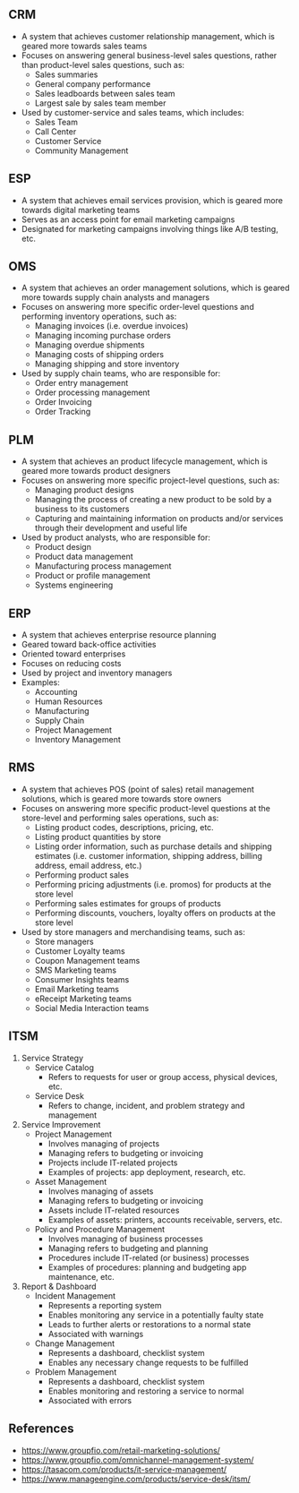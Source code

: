 ## CRM
- A system that achieves customer relationship management, which is geared more towards sales teams
- Focuses on answering general business-level sales questions, rather than product-level sales questions, such as:
	- Sales summaries
	- General company performance
	- Sales leadboards between sales team
	- Largest sale by sales team member
- Used by customer-service and sales teams, which includes:
	- Sales Team
	- Call Center
	- Customer Service
	- Community Management

## ESP
- A system that achieves email services provision, which is geared more towards digital marketing teams
- Serves as an access point for email marketing campaigns
- Designated for marketing campaigns involving things like A/B testing, etc.

## OMS
- A system that achieves an order management solutions, which is geared more towards supply chain analysts and managers
- Focuses on answering more specific order-level questions and performing inventory operations, such as:
	- Managing invoices (i.e. overdue invoices)
	- Managing incoming purchase orders
	- Managing overdue shipments
	- Managing costs of shipping orders
	- Managing shipping and store inventory
- Used by supply chain teams, who are responsible for:
    - Order entry management
    - Order processing management
    - Order Invoicing
    - Order Tracking

## PLM
- A system that achieves an product lifecycle management, which is geared more towards product designers
- Focuses on answering more specific project-level questions, such as:
	- Managing product designs
	- Managing the process of creating a new product to be sold by a business to its customers
	- Capturing and maintaining information on products and/or services through their development and useful life
- Used by product analysts, who are responsible for:
	- Product design
	- Product data management
	- Manufacturing process management
	- Product or profile management
	- Systems engineering

## ERP
- A system that achieves enterprise resource planning
- Geared toward back-office activities
- Oriented toward enterprises
- Focuses on reducing costs
- Used by project and inventory managers
- Examples:
    - Accounting
    - Human Resources
    - Manufacturing
    - Supply Chain
    - Project Management
    - Inventory Management

## RMS
- A system that achieves POS (point of sales) retail management solutions, which is geared more towards store owners
- Focuses on answering more specific product-level questions at the store-level and performing sales operations, such as:
	- Listing product codes, descriptions, pricing, etc.
	- Listing product quantities by store
	- Listing order information, such as purchase details and shipping estimates (i.e. customer information, shipping address, billing address, email address, etc.)
	- Performing product sales
	- Performing pricing adjustments (i.e. promos) for products at the store level
	- Performing sales estimates for groups of products
	- Performing discounts, vouchers, loyalty offers on products at the store level
- Used by store managers and merchandising teams, such as:
	- Store managers
	- Customer Loyalty teams
	- Coupon Management teams
	- SMS Marketing teams
	- Consumer Insights teams
	- Email Marketing teams
	- eReceipt Marketing teams
	- Social Media Interaction teams

## ITSM
1. Service Strategy
	- Service Catalog
		- Refers to requests for user or group access, physical devices, etc.
	- Service Desk
		- Refers to change, incident, and problem strategy and management
2. Service Improvement
	- Project Management
		- Involves managing of projects
		- Managing refers to budgeting or invoicing
		- Projects include IT-related projects
		- Examples of projects: app deployment, research, etc.
	- Asset Management
		- Involves managing of assets
		- Managing refers to budgeting or invoicing
		- Assets include IT-related resources
		- Examples of assets: printers, accounts receivable, servers, etc.
	- Policy and Procedure Management
		- Involves managing of business processes
		- Managing refers to budgeting and planning
		- Procedures include IT-related (or business) processes
		- Examples of procedures: planning and budgeting app maintenance, etc.
3. Report & Dashboard
	- Incident Management
		- Represents a reporting system
		- Enables monitoring any service in a potentially faulty state
		- Leads to further alerts or restorations to a normal state
		- Associated with warnings
	- Change Management
		- Represents a dashboard, checklist system
		- Enables any necessary change requests to be fulfilled
	- Problem Management
		- Represents a dashboard, checklist system
		- Enables monitoring and restoring a service to normal
		- Associated with errors

## References
- https://www.groupfio.com/retail-marketing-solutions/
- https://www.groupfio.com/omnichannel-management-system/
- https://tasacom.com/products/it-service-management/
- https://www.manageengine.com/products/service-desk/itsm/
